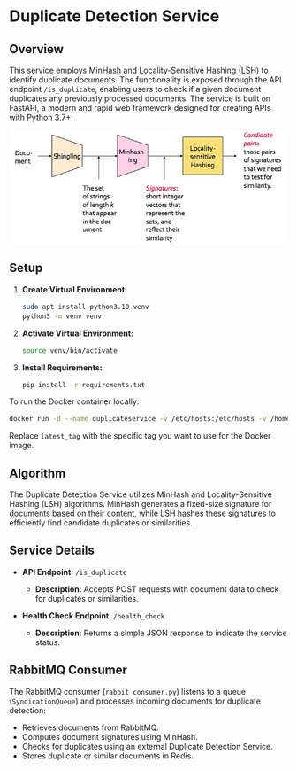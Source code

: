 # Duplicate Detection Service

## Overview
This service employs MinHash and Locality-Sensitive Hashing (LSH) to identify duplicate documents. The functionality is exposed through the API endpoint `/is_duplicate`, enabling users to check if a given document duplicates any previously processed documents. The service is built on FastAPI, a modern and rapid web framework designed for creating APIs with Python 3.7+.

![img.png](img.png)

## Setup

1. **Create Virtual Environment:**
   ```bash
   sudo apt install python3.10-venv
   python3 -m venv venv
   ```

2. **Activate Virtual Environment:**
   ```bash
   source venv/bin/activate
   ```

3. **Install Requirements:**
   ```bash
   pip install -r requirements.txt
   ```

To run the Docker container locally:

```bash
docker run -d --name duplicateservice -v /etc/hosts:/etc/hosts -v /home/omgili/log/:/home/omgili/log/ -p 9039:9039 --hostname $(hostname) webzio/duplicateservice:latest_tag
```

Replace `latest_tag` with the specific tag you want to use for the Docker image.

## Algorithm
The Duplicate Detection Service utilizes MinHash and Locality-Sensitive Hashing (LSH) algorithms. MinHash generates a fixed-size signature for documents based on their content, while LSH hashes these signatures to efficiently find candidate duplicates or similarities.

## Service Details
- **API Endpoint**: `/is_duplicate`
  - **Description**: Accepts POST requests with document data to check for duplicates or similarities.
  
- **Health Check Endpoint**: `/health_check`
  - **Description**: Returns a simple JSON response to indicate the service status.

## RabbitMQ Consumer
The RabbitMQ consumer (`rabbit_consumer.py`) listens to a queue (`SyndicationQueue`) and processes incoming documents for duplicate detection:
- Retrieves documents from RabbitMQ.
- Computes document signatures using MinHash.
- Checks for duplicates using an external Duplicate Detection Service.
- Stores duplicate or similar documents in Redis.